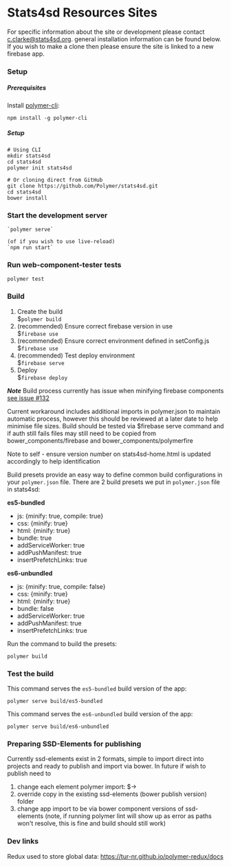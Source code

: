# Stats4sd Resources Sites
For specific information about the site or development please contact c.clarke@stats4sd.org.
general installation information can be found below. If you wish to make a clone then please ensure the site is linked to a new firebase app.



### Setup

##### Prerequisites

Install [polymer-cli](https://www.polymer-project.org/2.0/docs/tools/polymer-cli):

    npm install -g polymer-cli

##### Setup
    # Using CLI
    mkdir stats4sd
    cd stats4sd
    polymer init stats4sd

    # Or cloning direct from GitHub
    git clone https://github.com/Polymer/stats4sd.git
    cd stats4sd
    bower install

### Start the development server

    `polymer serve`

    (of if you wish to use live-reload)  
    `npm run start`

### Run web-component-tester tests

    polymer test

### Build
1. Create the build  
    $`polymer build`
2. (recommended) Ensure correct firebase version in use  
    $`firebase use`
3. (recommended) Ensure correct environment defined in setConfig.js 
    $`firebase use`
4. (recommended) Test deploy environment  
    $`firebase serve`
5.  Deploy  
    $`firebase deploy`        




**_Note_** 
Build process currently has issue when minifying firebase components [see issue #132](https://github.com/stats4sd/Stats4SD-Resources-Site/issues/132)

Current workaround includes additional imports in polymer.json to maintain automatic process, however this should be reviewed at a later date to help minimise file sizes.
Build should be tested via $firebase serve command and if auth still fails files may still need to be copied from bower_components/firebase and bower_components/polymerfire

Note to self - ensure version number on stats4sd-home.html is updated accordingly to help identification

Build presets provide an easy way to define common build configurations in your `polymer.json` file. There are 2 build presets we put in `polymer.json` file in stats4sd:

**es5-bundled**

- js: {minify: true, compile: true}
- css: {minify: true}
- html: {minify: true}
- bundle: true
- addServiceWorker: true
- addPushManifest: true
- insertPrefetchLinks: true

**es6-unbundled**

- js: {minify: true, compile: false}
- css: {minify: true}
- html: {minify: true}
- bundle: false
- addServiceWorker: true
- addPushManifest: true
- insertPrefetchLinks: true

Run the command to build the presets:

    polymer build

### Test the build

This command serves the `es5-bundled` build version of the app:

    polymer serve build/es5-bundled

This command serves the `es6-unbundled` build version of the app:

    polymer serve build/es6-unbundled

### Preparing SSD-Elements for publishing
Currently ssd-elements exist in 2 formats, simple to import direct into projects and ready to publish and import via bower.
In future if wish to publish need to 
1. change each element polymer import:
$<link rel="import" href="../../bower_components/polymer/polymer-element.html">-><link rel="import" href="../polymer/polymer-element.html">
2. override copy in the existing ssd-elements (bower publish version) folder
3. change app import to be via bower component versions of ssd-elements
(note, if running polymer lint will show up as error as paths won't resolve, this is fine and build should still work)


### Dev links
Redux used to store global data:
https://tur-nr.github.io/polymer-redux/docs


